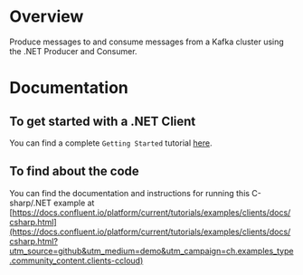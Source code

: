 ﻿# Overview

Produce messages to and consume messages from a Kafka cluster using the .NET Producer and Consumer.

# Documentation

## To get started with a .NET Client

You can find a complete `Getting Started` tutorial [here](https://developer.confluent.io/get-started/dotnet).

## To find about the code

You can find the documentation and instructions for running this C-sharp/.NET example at [https://docs.confluent.io/platform/current/tutorials/examples/clients/docs/csharp.html](https://docs.confluent.io/platform/current/tutorials/examples/clients/docs/csharp.html?utm_source=github&utm_medium=demo&utm_campaign=ch.examples_type.community_content.clients-ccloud)
